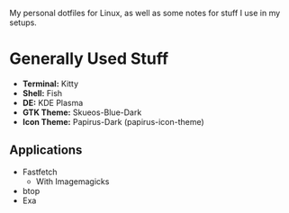 My personal dotfiles for Linux, as well as some notes for stuff I use in my setups.

# Generally Used Stuff
* **Terminal:** Kitty
* **Shell:** Fish
* **DE:** KDE Plasma
* **GTK Theme:** Skueos-Blue-Dark
* **Icon Theme:**  Papirus-Dark (papirus-icon-theme)

## Applications
* Fastfetch
   * With Imagemagicks
* btop
* Exa
